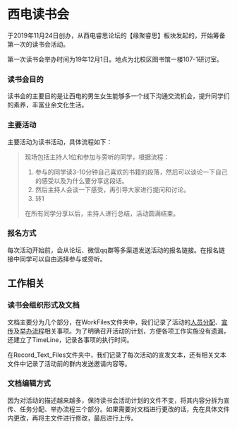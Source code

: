 # 西电读书会

于2019年11月24日创办，从西电睿思论坛的【缘聚睿思】板块发起的，开始筹备第一次的读书会活动。

第一次读书会举办时间为19年12月1日。地点为北校区图书馆一楼107-1研讨室。

### 读书会目的

读书会的主要目的是让西电的男生女生能够多一个线下沟通交流机会，提升同学们的素养，丰富业余文化生活。

### 主要活动

主要活动为读书活动，具体流程如下：

> 现场包括主持人1位和参加与旁听的同学，根据流程：
>
> 1. 参与的同学读3-10分钟自己喜欢的书籍的段落，然后可以谈论一下自己的感受以及为什么要分享这段话。
> 2. 然后主持人会谈一下感受，再引导大家进行提问和讨论。
> 3. 转1
>
> 在所有同学分享以后，主持人进行总结，活动圆满结束。

### 报名方式

每次活动开始前，会从论坛、微信qq群等多渠道发送活动的报名链接。在报名链接中同学可以自由选择参与或旁听。





## 工作相关

### 读书会组织形式及文档

文档主要分为几个部分，在WorkFiles文件夹中，我们记录了活动的[人员分配](https://github.com/LiangSiyv/XidianReadingGroup/blob/master/WorkFiles/%E4%BA%BA%E5%91%98%E4%BB%BB%E5%8A%A1%E5%88%86%E9%85%8D.md)、[宣传](https://github.com/LiangSiyv/XidianReadingGroup/blob/master/WorkFiles/%E7%9B%B8%E5%85%B3%E7%89%A9%E6%96%99%E5%AE%A3%E4%BC%A0.md)及[举办流程](https://github.com/LiangSiyv/XidianReadingGroup/blob/master/WorkFiles/%E8%AF%BB%E4%B9%A6%E4%BC%9A%E5%85%B7%E4%BD%93%E6%B5%81%E7%A8%8B.md)相关事项。为了明确召开活动的计划，方便各项工作实施没有遗漏，还建立了TimeLine，记录各事项的执行时间。

在Record_Text_Files文件夹中，我们记录了每次活动的宣发文本，还有相关文本文件中记录了活动前的群内发送邀请内容等。



### 文档编辑方式

因为对活动的描述越来越多，保持读书会活动计划的文件不变，将其内容分拆为宣传、任务分配、举办流程三个部分。如果需要对文档进行更改的话，先在具体文件内更改，再将主文件进行修改，最后进行上传。

